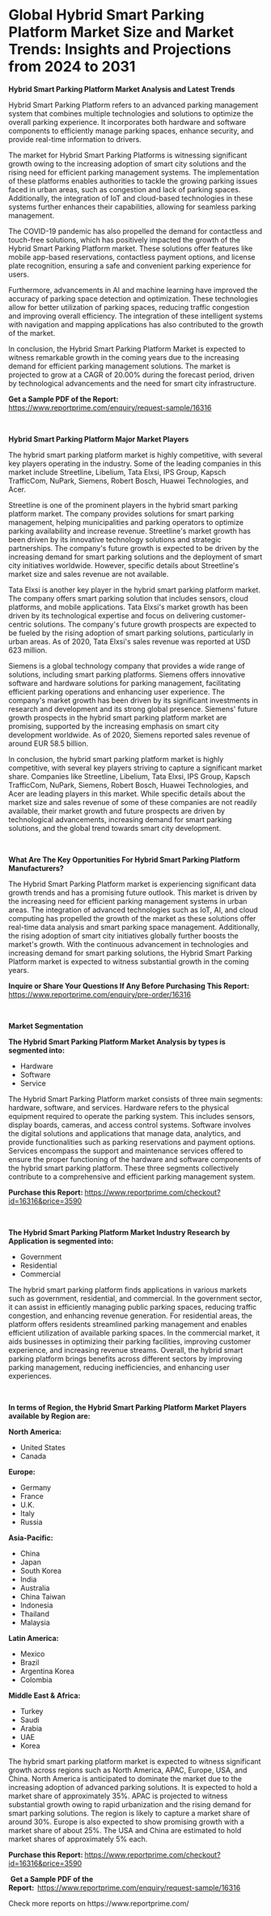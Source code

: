 <p><h1>Global Hybrid Smart Parking Platform Market Size and Market Trends: Insights and Projections from 2024 to 2031</h1></p><p><strong>Hybrid Smart Parking Platform Market Analysis and Latest Trends</strong></p>
<p><p>Hybrid Smart Parking Platform refers to an advanced parking management system that combines multiple technologies and solutions to optimize the overall parking experience. It incorporates both hardware and software components to efficiently manage parking spaces, enhance security, and provide real-time information to drivers.</p><p>The market for Hybrid Smart Parking Platforms is witnessing significant growth owing to the increasing adoption of smart city solutions and the rising need for efficient parking management systems. The implementation of these platforms enables authorities to tackle the growing parking issues faced in urban areas, such as congestion and lack of parking spaces. Additionally, the integration of IoT and cloud-based technologies in these systems further enhances their capabilities, allowing for seamless parking management.</p><p>The COVID-19 pandemic has also propelled the demand for contactless and touch-free solutions, which has positively impacted the growth of the Hybrid Smart Parking Platform market. These solutions offer features like mobile app-based reservations, contactless payment options, and license plate recognition, ensuring a safe and convenient parking experience for users.</p><p>Furthermore, advancements in AI and machine learning have improved the accuracy of parking space detection and optimization. These technologies allow for better utilization of parking spaces, reducing traffic congestion and improving overall efficiency. The integration of these intelligent systems with navigation and mapping applications has also contributed to the growth of the market.</p><p>In conclusion, the Hybrid Smart Parking Platform Market is expected to witness remarkable growth in the coming years due to the increasing demand for efficient parking management solutions. The market is projected to grow at a CAGR of 20.00% during the forecast period, driven by technological advancements and the need for smart city infrastructure.</p></p>
<p><strong>Get a Sample PDF of the Report:&nbsp;</strong> <a href="https://www.reportprime.com/enquiry/request-sample/16316">https://www.reportprime.com/enquiry/request-sample/16316</a></p>
<p>&nbsp;</p>
<p><strong>Hybrid Smart Parking Platform Major Market Players</strong></p>
<p><p>The hybrid smart parking platform market is highly competitive, with several key players operating in the industry. Some of the leading companies in this market include Streetline, Libelium, Tata Elxsi, IPS Group, Kapsch TrafficCom, NuPark, Siemens, Robert Bosch, Huawei Technologies, and Acer.</p><p>Streetline is one of the prominent players in the hybrid smart parking platform market. The company provides solutions for smart parking management, helping municipalities and parking operators to optimize parking availability and increase revenue. Streetline's market growth has been driven by its innovative technology solutions and strategic partnerships. The company's future growth is expected to be driven by the increasing demand for smart parking solutions and the deployment of smart city initiatives worldwide. However, specific details about Streetline's market size and sales revenue are not available.</p><p>Tata Elxsi is another key player in the hybrid smart parking platform market. The company offers smart parking solution that includes sensors, cloud platforms, and mobile applications. Tata Elxsi's market growth has been driven by its technological expertise and focus on delivering customer-centric solutions. The company's future growth prospects are expected to be fueled by the rising adoption of smart parking solutions, particularly in urban areas. As of 2020, Tata Elxsi's sales revenue was reported at USD 623 million.</p><p>Siemens is a global technology company that provides a wide range of solutions, including smart parking platforms. Siemens offers innovative software and hardware solutions for parking management, facilitating efficient parking operations and enhancing user experience. The company's market growth has been driven by its significant investments in research and development and its strong global presence. Siemens' future growth prospects in the hybrid smart parking platform market are promising, supported by the increasing emphasis on smart city development worldwide. As of 2020, Siemens reported sales revenue of around EUR 58.5 billion.</p><p>In conclusion, the hybrid smart parking platform market is highly competitive, with several key players striving to capture a significant market share. Companies like Streetline, Libelium, Tata Elxsi, IPS Group, Kapsch TrafficCom, NuPark, Siemens, Robert Bosch, Huawei Technologies, and Acer are leading players in this market. While specific details about the market size and sales revenue of some of these companies are not readily available, their market growth and future prospects are driven by technological advancements, increasing demand for smart parking solutions, and the global trend towards smart city development.</p></p>
<p>&nbsp;</p>
<p><strong>What Are The Key Opportunities For Hybrid Smart Parking Platform Manufacturers?</strong></p>
<p><p>The Hybrid Smart Parking Platform market is experiencing significant data growth trends and has a promising future outlook. This market is driven by the increasing need for efficient parking management systems in urban areas. The integration of advanced technologies such as IoT, AI, and cloud computing has propelled the growth of the market as these solutions offer real-time data analysis and smart parking space management. Additionally, the rising adoption of smart city initiatives globally further boosts the market's growth. With the continuous advancement in technologies and increasing demand for smart parking solutions, the Hybrid Smart Parking Platform market is expected to witness substantial growth in the coming years.</p></p>
<p><strong>Inquire or Share Your Questions If Any Before Purchasing This Report:</strong> <a href="https://www.reportprime.com/enquiry/pre-order/16316">https://www.reportprime.com/enquiry/pre-order/16316</a></p>
<p>&nbsp;</p>
<p><strong>Market Segmentation</strong></p>
<p><strong>The Hybrid Smart Parking Platform Market Analysis by types is segmented into:</strong></p>
<p><ul><li>Hardware</li><li>Software</li><li>Service</li></ul></p>
<p><p>The Hybrid Smart Parking Platform market consists of three main segments: hardware, software, and services. Hardware refers to the physical equipment required to operate the parking system. This includes sensors, display boards, cameras, and access control systems. Software involves the digital solutions and applications that manage data, analytics, and provide functionalities such as parking reservations and payment options. Services encompass the support and maintenance services offered to ensure the proper functioning of the hardware and software components of the hybrid smart parking platform. These three segments collectively contribute to a comprehensive and efficient parking management system.</p></p>
<p><strong>Purchase this Report:&nbsp;</strong><a href="https://www.reportprime.com/checkout?id=16316&price=3590">https://www.reportprime.com/checkout?id=16316&price=3590</a></p>
<p>&nbsp;</p>
<p><strong>The Hybrid Smart Parking Platform Market Industry Research by Application is segmented into:</strong></p>
<p><ul><li>Government</li><li>Residential</li><li>Commercial</li></ul></p>
<p><p>The hybrid smart parking platform finds applications in various markets such as government, residential, and commercial. In the government sector, it can assist in efficiently managing public parking spaces, reducing traffic congestion, and enhancing revenue generation. For residential areas, the platform offers residents streamlined parking management and enables efficient utilization of available parking spaces. In the commercial market, it aids businesses in optimizing their parking facilities, improving customer experience, and increasing revenue streams. Overall, the hybrid smart parking platform brings benefits across different sectors by improving parking management, reducing inefficiencies, and enhancing user experiences.</p></p>
<p>&nbsp;</p>
<p><strong>In terms of Region, the Hybrid Smart Parking Platform Market Players available by Region are:</strong></p>
<p>
    <p> <strong> North America: </strong>
        <ul>
            <li>United States</li>
            <li>Canada</li>
        </ul>
        </p> 
    <p> <strong> Europe: </strong>
        <ul>
            <li>Germany</li>
            <li>France</li>
            <li>U.K.</li>
            <li>Italy</li>
            <li>Russia</li>
        </ul>
        </p> 
    <p> <strong> Asia-Pacific: </strong>
        <ul>
            <li>China</li>
            <li>Japan</li>
            <li>South Korea</li>
            <li>India</li>
            <li>Australia</li>
            <li>China Taiwan</li>
            <li>Indonesia</li>
            <li>Thailand</li>
            <li>Malaysia</li>
        </ul>
        </p> 
    <p> <strong> Latin America: </strong>
        <ul>
            <li>Mexico</li>
            <li>Brazil</li>
            <li>Argentina Korea</li>
            <li>Colombia</li>
        </ul>
        </p> 
    <p> <strong> Middle East & Africa: </strong>
        <ul>
            <li>Turkey</li>
            <li>Saudi</li>
            <li>Arabia</li>
            <li>UAE</li>
            <li>Korea</li>
        </ul>
    </p>
    </p>
<p><p>The hybrid smart parking platform market is expected to witness significant growth across regions such as North America, APAC, Europe, USA, and China. North America is anticipated to dominate the market due to the increasing adoption of advanced parking solutions. It is expected to hold a market share of approximately 35%. APAC is projected to witness substantial growth owing to rapid urbanization and the rising demand for smart parking solutions. The region is likely to capture a market share of around 30%. Europe is also expected to show promising growth with a market share of about 25%. The USA and China are estimated to hold market shares of approximately 5% each.</p></p>
<p><strong>Purchase this Report: </strong><a href="https://www.reportprime.com/checkout?id=16316&price=3590">https://www.reportprime.com/checkout?id=16316&price=3590</a></p>
<p>&nbsp;<strong>Get a Sample PDF of the Report:&nbsp;&nbsp;</strong><a href="https://www.reportprime.com/enquiry/request-sample/16316">https://www.reportprime.com/enquiry/request-sample/16316</a></p>
<p><strong></strong></p>
<p>Check more reports on https://www.reportprime.com/</p>